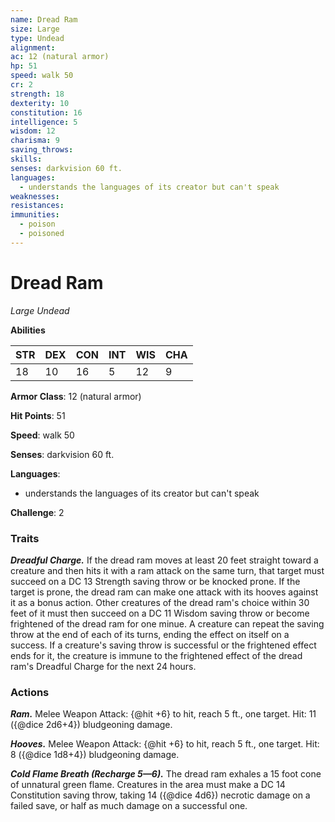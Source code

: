 ```yaml
---
name: Dread Ram
size: Large
type: Undead
alignment: 
ac: 12 (natural armor)
hp: 51
speed: walk 50
cr: 2
strength: 18
dexterity: 10
constitution: 16
intelligence: 5
wisdom: 12
charisma: 9
saving_throws:
skills:
senses: darkvision 60 ft.
languages:
  - understands the languages of its creator but can't speak
weaknesses:
resistances:
immunities:
  - poison
  - poisoned
---
```


# Dread Ram

*Large Undead*

**Abilities**

| STR | DEX | CON | INT | WIS | CHA |
| --- | --- | --- | --- | --- | --- |
| 18 | 10 | 16 | 5 | 12 | 9 |

**Armor Class**: 12 (natural armor)

**Hit Points**: 51

**Speed**: walk 50

**Senses**: darkvision 60 ft.

**Languages**:
  - understands the languages of its creator but can't speak

**Challenge**: 2

### Traits
***Dreadful Charge.*** If the dread ram moves at least 20 feet straight toward a creature and then hits it with a ram attack on the same turn, that target must succeed on a DC 13 Strength saving throw or be knocked prone. If the target is prone, the dread ram can make one attack with its hooves against it as a bonus action. Other creatures of the dread ram's choice within 30 feet of it must then succeed on a DC 11 Wisdom saving throw or become frightened of the dread ram for one minue. A creature can repeat the saving throw at the end of each of its turns, ending the effect on itself on a success. If a creature's saving throw is successful or the frightened effect ends for it, the creature is immune to the frightened effect of the dread ram's Dreadful Charge for the next 24 hours.

### Actions
***Ram.*** Melee Weapon Attack: {@hit +6} to hit, reach 5 ft., one target. Hit: 11 ({@dice 2d6+4}) bludgeoning damage.

***Hooves.*** Melee Weapon Attack: {@hit +6} to hit, reach 5 ft., one target. Hit: 8 ({@dice 1d8+4}) bludgeoning damage.

***Cold Flame Breath (Recharge 5—6).*** The dread ram exhales a 15 foot cone of unnatural green flame. Creatures in the area must make a DC 14 Constitution saving throw, taking 14 ({@dice 4d6}) necrotic damage on a failed save, or half as much damage on a successful one.

